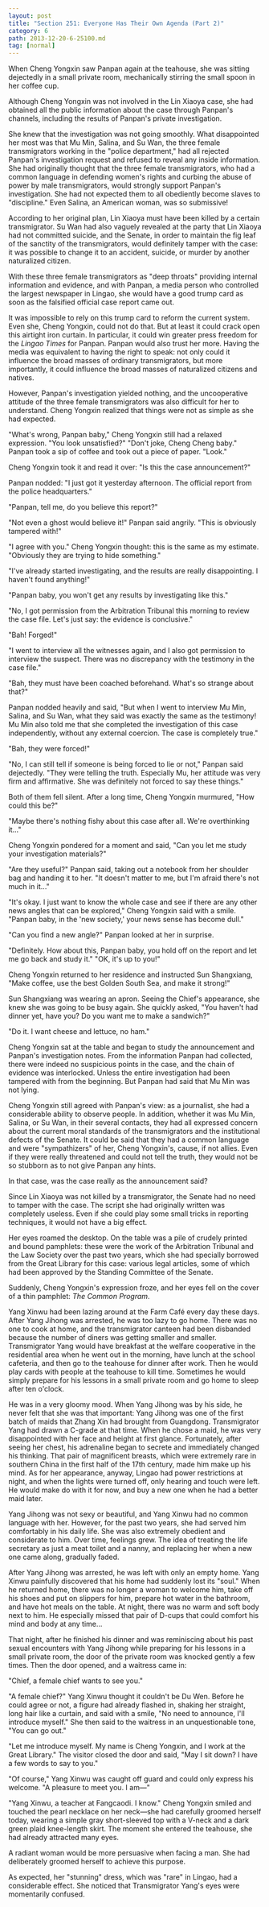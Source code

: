 ```yaml
---
layout: post
title: "Section 251: Everyone Has Their Own Agenda (Part 2)"
category: 6
path: 2013-12-20-6-25100.md
tag: [normal]
---
```


When Cheng Yongxin saw Panpan again at the teahouse, she was sitting dejectedly in a small private room, mechanically stirring the small spoon in her coffee cup.

Although Cheng Yongxin was not involved in the Lin Xiaoya case, she had obtained all the public information about the case through Panpan's channels, including the results of Panpan's private investigation.

She knew that the investigation was not going smoothly. What disappointed her most was that Mu Min, Salina, and Su Wan, the three female transmigrators working in the "police department," had all rejected Panpan's investigation request and refused to reveal any inside information. She had originally thought that the three female transmigrators, who had a common language in defending women's rights and curbing the abuse of power by male transmigrators, would strongly support Panpan's investigation. She had not expected them to all obediently become slaves to "discipline." Even Salina, an American woman, was so submissive!

According to her original plan, Lin Xiaoya must have been killed by a certain transmigrator. Su Wan had also vaguely revealed at the party that Lin Xiaoya had not committed suicide, and the Senate, in order to maintain the fig leaf of the sanctity of the transmigrators, would definitely tamper with the case: it was possible to change it to an accident, suicide, or murder by another naturalized citizen.

With these three female transmigrators as "deep throats" providing internal information and evidence, and with Panpan, a media person who controlled the largest newspaper in Lingao, she would have a good trump card as soon as the falsified official case report came out.

It was impossible to rely on this trump card to reform the current system. Even she, Cheng Yongxin, could not do that. But at least it could crack open this airtight iron curtain. In particular, it could win greater press freedom for the *Lingao Times* for Panpan. Panpan would also trust her more. Having the media was equivalent to having the right to speak: not only could it influence the broad masses of ordinary transmigrators, but more importantly, it could influence the broad masses of naturalized citizens and natives.

However, Panpan's investigation yielded nothing, and the uncooperative attitude of the three female transmigrators was also difficult for her to understand. Cheng Yongxin realized that things were not as simple as she had expected.

"What's wrong, Panpan baby," Cheng Yongxin still had a relaxed expression. "You look unsatisfied?" "Don't joke, Cheng Cheng baby." Panpan took a sip of coffee and took out a piece of paper. "Look."

Cheng Yongxin took it and read it over: "Is this the case announcement?"

Panpan nodded: "I just got it yesterday afternoon. The official report from the police headquarters."

"Panpan, tell me, do you believe this report?"

"Not even a ghost would believe it!" Panpan said angrily. "This is obviously tampered with!"

"I agree with you." Cheng Yongxin thought: this is the same as my estimate. "Obviously they are trying to hide something."

"I've already started investigating, and the results are really disappointing. I haven't found anything!"

"Panpan baby, you won't get any results by investigating like this."

"No, I got permission from the Arbitration Tribunal this morning to review the case file. Let's just say: the evidence is conclusive."

"Bah! Forged!"

"I went to interview all the witnesses again, and I also got permission to interview the suspect. There was no discrepancy with the testimony in the case file."

"Bah, they must have been coached beforehand. What's so strange about that?"

Panpan nodded heavily and said, "But when I went to interview Mu Min, Salina, and Su Wan, what they said was exactly the same as the testimony! Mu Min also told me that she completed the investigation of this case independently, without any external coercion. The case is completely true."

"Bah, they were forced!"

"No, I can still tell if someone is being forced to lie or not," Panpan said dejectedly. "They were telling the truth. Especially Mu, her attitude was very firm and affirmative. She was definitely not forced to say these things."

Both of them fell silent. After a long time, Cheng Yongxin murmured, "How could this be?"

"Maybe there's nothing fishy about this case after all. We're overthinking it..."

Cheng Yongxin pondered for a moment and said, "Can you let me study your investigation materials?"

"Are they useful?" Panpan said, taking out a notebook from her shoulder bag and handing it to her. "It doesn't matter to me, but I'm afraid there's not much in it..."

"It's okay. I just want to know the whole case and see if there are any other news angles that can be explored," Cheng Yongxin said with a smile. "Panpan baby, in the 'new society,' your news sense has become dull."

"Can you find a new angle?" Panpan looked at her in surprise.

"Definitely. How about this, Panpan baby, you hold off on the report and let me go back and study it." "OK, it's up to you!"

Cheng Yongxin returned to her residence and instructed Sun Shangxiang, "Make coffee, use the best Golden South Sea, and make it strong!"

Sun Shangxiang was wearing an apron. Seeing the Chief's appearance, she knew she was going to be busy again. She quickly asked, "You haven't had dinner yet, have you? Do you want me to make a sandwich?"

"Do it. I want cheese and lettuce, no ham."

Cheng Yongxin sat at the table and began to study the announcement and Panpan's investigation notes. From the information Panpan had collected, there were indeed no suspicious points in the case, and the chain of evidence was interlocked. Unless the entire investigation had been tampered with from the beginning. But Panpan had said that Mu Min was not lying.

Cheng Yongxin still agreed with Panpan's view: as a journalist, she had a considerable ability to observe people. In addition, whether it was Mu Min, Salina, or Su Wan, in their several contacts, they had all expressed concern about the current moral standards of the transmigrators and the institutional defects of the Senate. It could be said that they had a common language and were "sympathizers" of her, Cheng Yongxin's, cause, if not allies. Even if they were really threatened and could not tell the truth, they would not be so stubborn as to not give Panpan any hints.

In that case, was the case really as the announcement said?

Since Lin Xiaoya was not killed by a transmigrator, the Senate had no need to tamper with the case. The script she had originally written was completely useless. Even if she could play some small tricks in reporting techniques, it would not have a big effect.

Her eyes roamed the desktop. On the table was a pile of crudely printed and bound pamphlets: these were the work of the Arbitration Tribunal and the Law Society over the past two years, which she had specially borrowed from the Great Library for this case: various legal articles, some of which had been approved by the Standing Committee of the Senate.

Suddenly, Cheng Yongxin's expression froze, and her eyes fell on the cover of a thin pamphlet: *The Common Program*.

Yang Xinwu had been lazing around at the Farm Café every day these days. After Yang Jihong was arrested, he was too lazy to go home. There was no one to cook at home, and the transmigrator canteen had been disbanded because the number of diners was getting smaller and smaller. Transmigrator Yang would have breakfast at the welfare cooperative in the residential area when he went out in the morning, have lunch at the school cafeteria, and then go to the teahouse for dinner after work. Then he would play cards with people at the teahouse to kill time. Sometimes he would simply prepare for his lessons in a small private room and go home to sleep after ten o'clock.

He was in a very gloomy mood. When Yang Jihong was by his side, he never felt that she was that important: Yang Jihong was one of the first batch of maids that Zhang Xin had brought from Guangdong. Transmigrator Yang had drawn a C-grade at that time. When he chose a maid, he was very disappointed with her face and height at first glance. Fortunately, after seeing her chest, his adrenaline began to secrete and immediately changed his thinking. That pair of magnificent breasts, which were extremely rare in southern China in the first half of the 17th century, made him make up his mind. As for her appearance, anyway, Lingao had power restrictions at night, and when the lights were turned off, only hearing and touch were left. He would make do with it for now, and buy a new one when he had a better maid later.

Yang Jihong was not sexy or beautiful, and Yang Xinwu had no common language with her. However, for the past two years, she had served him comfortably in his daily life. She was also extremely obedient and considerate to him. Over time, feelings grew. The idea of ​​treating the life secretary as just a meat toilet and a nanny, and replacing her when a new one came along, gradually faded.

After Yang Jihong was arrested, he was left with only an empty home. Yang Xinwu painfully discovered that his home had suddenly lost its "soul." When he returned home, there was no longer a woman to welcome him, take off his shoes and put on slippers for him, prepare hot water in the bathroom, and have hot meals on the table. At night, there was no warm and soft body next to him. He especially missed that pair of D-cups that could comfort his mind and body at any time...

That night, after he finished his dinner and was reminiscing about his past sexual encounters with Yang Jihong while preparing for his lessons in a small private room, the door of the private room was knocked gently a few times. Then the door opened, and a waitress came in:

"Chief, a female chief wants to see you."

"A female chief?" Yang Xinwu thought it couldn't be Du Wen. Before he could agree or not, a figure had already flashed in, shaking her straight, long hair like a curtain, and said with a smile, "No need to announce, I'll introduce myself." She then said to the waitress in an unquestionable tone, "You can go out."

"Let me introduce myself. My name is Cheng Yongxin, and I work at the Great Library." The visitor closed the door and said, "May I sit down? I have a few words to say to you."

"Of course," Yang Xinwu was caught off guard and could only express his welcome. "A pleasure to meet you. I am—"

"Yang Xinwu, a teacher at Fangcaodi. I know." Cheng Yongxin smiled and touched the pearl necklace on her neck—she had carefully groomed herself today, wearing a simple gray short-sleeved top with a V-neck and a dark green plaid knee-length skirt. The moment she entered the teahouse, she had already attracted many eyes.

A radiant woman would be more persuasive when facing a man. She had deliberately groomed herself to achieve this purpose.

As expected, her "stunning" dress, which was "rare" in Lingao, had a considerable effect. She noticed that Transmigrator Yang's eyes were momentarily confused.